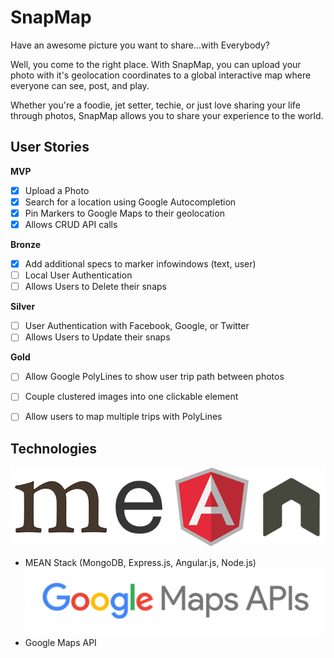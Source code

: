 # SnapMap
Have an awesome picture you want to share...with Everybody?

Well, you come to the right place. With SnapMap, you can upload your photo with it's geolocation coordinates to a global interactive map where everyone can see, post, and play.

Whether you're a foodie, jet setter, techie, or just love sharing your life through photos, SnapMap allows you to share your experience to the world.

## User Stories

**MVP**
- [x] Upload a Photo
- [x] Search for a location using Google Autocompletion
- [x] Pin Markers to Google Maps to their geolocation
- [x] Allows CRUD API calls

**Bronze**
- [x] Add additional specs to marker infowindows (text, user)
- [ ] Local User Authentication
- [ ] Allows Users to Delete their snaps

**Silver**
- [ ] User Authentication with Facebook, Google, or Twitter
- [ ] Allows Users to Update their snaps

**Gold**
- [ ] Allow Google PolyLines to show user trip path between photos
- [ ] Couple clustered images into one clickable element
- [ ] Allow users to map multiple trips with PolyLines


## Technologies
![mean-logo](./images/mean-logo.jpeg)
* MEAN Stack (MongoDB, Express.js, Angular.js, Node.js)
![google_maps_api](./images/google_maps_api.png)
* Google Maps API
